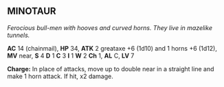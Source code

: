 ## MINOTAUR

_Ferocious bull-men with hooves and curved horns. They live in mazelike tunnels._

**AC** 14 (chainmail), **HP** 34, **ATK** 2 greataxe +6 (1d10) and 1 horns +6 (1d12), **MV** near, **S** 4 **D** 1 **C** 3 **I** 1 **W** 2 **Ch** 1, **AL** C, **LV** 7

**Charge:** In place of attacks, move up to double near in a straight line and make 1 horn attack. If hit, x2 damage.

